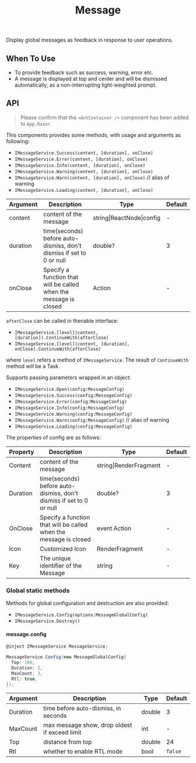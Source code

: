 ﻿---
category: Components
type: Feedback
title: Message
cover: https://gw.alipayobjects.com/zos/alicdn/hAkKTIW0K/Message.svg
---

Display global messages as feedback in response to user operations.

## When To Use

- To provide feedback such as success, warning, error etc.
- A message is displayed at top and center and will be dismissed automatically, as a non-interrupting light-weighted prompt.

## API

> Please confirm that the `<AntContainer />` component has been added to `App.Razor`.

This components provides some methods, with usage and arguments as following:

- `IMessageService.Success(content, [duration], onClose)`
- `IMessageService.Error(content, [duration], onClose)`
- `IMessageService.Info(content, [duration], onClose)`
- `IMessageService.Warning(content, [duration], onClose)`
- `IMessageService.Warn(content, [duration], onClose)` // alias of warning
- `IMessageService.Loading(content, [duration], onClose)`

| Argument | Description | Type | Default |
| --- | --- | --- | --- |
| content | content of the message | string\|ReactNode\|config | - |
| duration | time(seconds) before auto-dismiss, don't dismiss if set to 0 or null | double? | 3 |
| onClose | Specify a function that will be called when the message is closed | Action | - |

`afterClose` can be called in thenable interface:

- `IMessageService.[level](content, [duration]).ContinueWith(afterClose)`
- `IMessageService.[level](content, [duration], onClose).ContinueWith(afterClose)`

where `level` refers a method of `IMessageService`. The result of `ContinueWith` method will be a Task.

Supports passing parameters wrapped in an object:

- `IMessageService.Open(config:MessageConfig)`
- `IMessageService.Success(config:MessageConfig)`
- `IMessageService.Error(config:MessageConfig)`
- `IMessageService.Info(config:MessageConfig)`
- `IMessageService.Warning(config:MessageConfig)`
- `IMessageService.Warn(config:MessageConfig)` // alias of warning
- `IMessageService.Loading(config:MessageConfig)`

The properties of config are as follows:

| Property | Description | Type | Default |
| --- | --- | --- | --- |
| Content | content of the message | string\|RenderFragment | - |
| Duration | time(seconds) before auto-dismiss, don't dismiss if set to 0 or null | double? | 3 |
| OnClose | Specify a function that will be called when the message is closed | event Action  | - |
| Icon | Customized Icon | RenderFragment | - |
| Key | The unique identifier of the Message | string | - |

### Global static methods

Methods for global configuration and destruction are also provided:

- `IMessageService.Config(options:MessageGlobalConfig)`
- `IMessageService.Destroy()`

#### message.config

```c#
@inject IMessageService MessageService;

MessageService.Config(new MessageGlobalConfig{
  Top: 100,
  Duration: 2,
  MaxCount: 3,
  Rtl: true,
});
```

| Argument | Description | Type | Default |
| --- | --- | --- | --- |
| Duration | time before auto-dismiss, in seconds | double | 3 |
| MaxCount | max message show, drop oldest if exceed limit | int | - |
| Top | distance from top | double | 24 |
| Rtl | whether to enable RTL mode | bool | `false` |